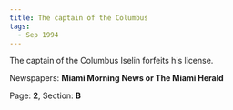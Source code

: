 ```yaml
---  
title: The captain of the Columbus  
tags:  
  - Sep 1994  
---  
```

  
The captain of the Columbus Iselin forfeits his license.  
  
Newspapers: **Miami Morning News or The Miami Herald**  
  
Page: **2**, Section: **B** 
